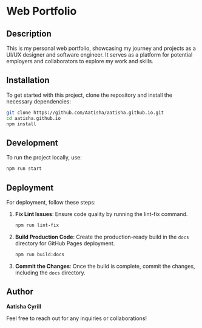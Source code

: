 # Web Portfolio

## Description

This is my personal web portfolio, showcasing my journey and projects as a UI/UX designer and software engineer. It serves as a platform for potential employers and collaborators to explore my work and skills.

## Installation

To get started with this project, clone the repository and install the necessary dependencies:

```bash
git clone https://github.com/Aatisha/aatisha.github.io.git
cd aatisha.github.io
npm install
```

## Development

To run the project locally, use:

```bash
npm run start
```

## Deployment

For deployment, follow these steps:

1. **Fix Lint Issues**: Ensure code quality by running the lint-fix command.

   ```bash
   npm run lint-fix
   ```

2. **Build Production Code**: Create the production-ready build in the `docs` directory for GitHub Pages deployment.

   ```bash
   npm run build:docs
   ```

3. **Commit the Changes**: Once the build is complete, commit the changes, including the `docs` directory.

## Author

**Aatisha Cyrill**

Feel free to reach out for any inquiries or collaborations!
